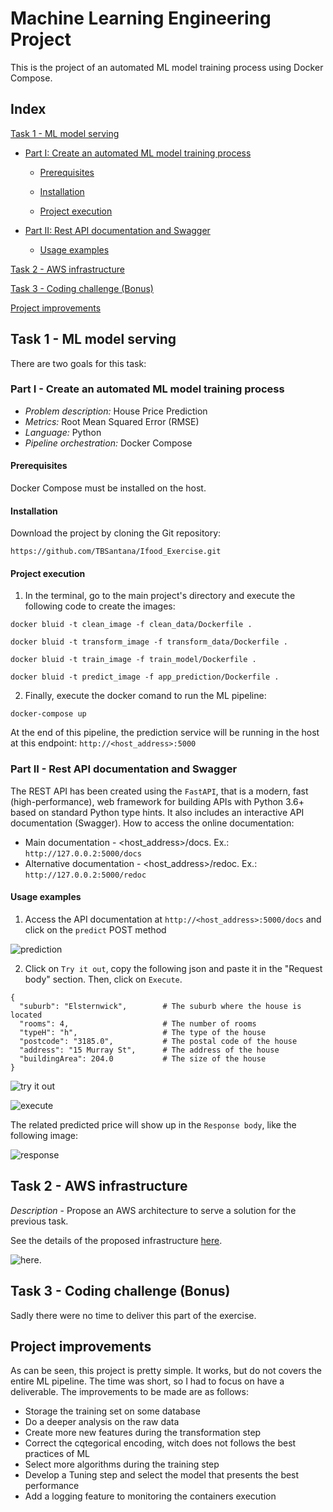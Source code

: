 # Machine Learning Engineering Project

This is the project of an automated ML model training process using Docker Compose.

## Index

 [Task 1 - ML model serving](#task-1---ml-model-serving) 

  * [Part I: Create an automated ML model training process](#part-i---create-an-automated-ml-model-training-process)

    * [Prerequisites](#prerequisites)

    * [Installation](#installation)

    * [Project execution](#project-execution)

  * [Part II: Rest API documentation and Swagger](#part-ii---rest-api-documentation-and-swagger)

    * [Usage examples](#usage-examples)

[Task 2 - AWS infrastructure](#task-2---aws-infrastructure)

[Task 3 - Coding challenge (Bonus)](#task-3---coding-challenge-bonus)

[Project improvements](#project-improvements)



## Task 1 - ML model serving
There are two goals for this task:

### Part I - Create an automated ML model training process
+ *Problem description:* House Price Prediction
+ *Metrics:* Root Mean Squared Error (RMSE)
+ *Language:* Python
+ *Pipeline orchestration:* Docker Compose

#### Prerequisites
Docker Compose must be installed on the host.

#### Installation
Download the project by cloning the Git repository: 

```https://github.com/TBSantana/Ifood_Exercise.git```

#### Project execution
1. In the terminal, go to the main project's directory and execute the following code to create the images:

```docker bluid -t clean_image -f clean_data/Dockerfile .```

```docker bluid -t transform_image -f transform_data/Dockerfile .```

```docker bluid -t train_image -f train_model/Dockerfile .```

```docker bluid -t predict_image -f app_prediction/Dockerfile .```

2. Finally, execute the docker comand to run the ML pipeline:

```docker-compose up```

At the end of this pipeline, the prediction service will be running in the host at this endpoint: ```http://<host_address>:5000```


### Part II - Rest API documentation and Swagger
The REST API has been created using the ```FastAPI```, that is a modern, fast (high-performance), web framework for building APIs with Python 3.6+ based on standard Python type hints. 
It also includes an interactive API documentation (Swagger). 
How to access the online documentation:
+ Main documentation - <host_address>/docs. Ex.: ```http://127.0.0.2:5000/docs```
+ Alternative documentation - <host_address>/redoc. Ex.: ```http://127.0.0.2:5000/redoc```

#### Usage examples
1. Access the API documentation at ```http://<host_address>:5000/docs``` and click on the ```predict``` POST method

![prediction](/images/usage_examples1.png)

2.  Click on ```Try it out```, copy the following json and paste it in the "Request body" section. Then, click on ```Execute```.

```
{
  "suburb": "Elsternwick",        # The suburb where the house is located
  "rooms": 4,                     # The number of rooms
  "typeH": "h",                   # The type of the house
  "postcode": "3185.0",           # The postal code of the house
  "address": "15 Murray St",      # The address of the house
  "buildingArea": 204.0           # The size of the house
}
```

![try it out](/images/usage_examples2.png)

![execute](/images/usage_examples4.png)

The related predicted price will show up in the ```Response body```, like the following image:

![response](/images/usage_examples3.png)

## Task 2 - AWS infrastructure
*Description* - Propose an AWS architecture to serve a solution for the previous task.

See the details of the proposed infrastructure [here](https://github.com/TBSantana/ML_Automated_Pipeline/blob/master/aws_infrastructure/Task%202%20-%20AWS%20Infrastructure%20for%20ML%20project.md).

![here](/aws_infrastructure/images/AWS%20Infra.png). 

## Task 3 - Coding challenge (Bonus)
Sadly there were no time to deliver this part of the exercise.

## Project improvements
As can be seen, this project is pretty simple. It works, but do not covers the entire ML pipeline. The time was short, so I had to focus on have a deliverable. The improvements to be made are as follows:
+ Storage the training set on some database
+ Do a deeper analysis on the raw data
+ Create more new features during the transformation step
+ Correct the cqtegorical encoding, witch does not follows the best practices of ML
+ Select more algorithms during the training step
+ Develop a Tuning step and select the model that presents the best performance
+ Add a logging feature to monitoring the containers execution

